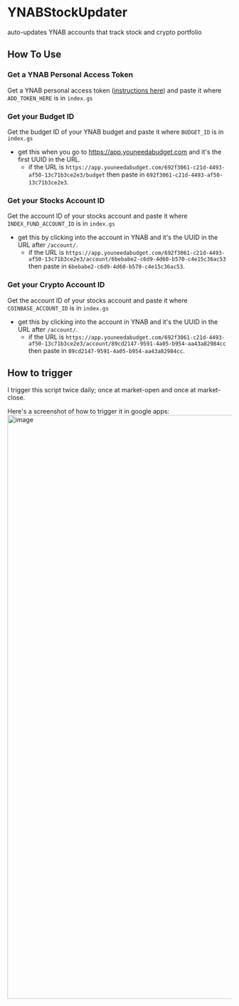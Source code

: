 # YNABStockUpdater
auto-updates YNAB accounts that track stock and crypto portfolio 

## How To Use

### Get a YNAB Personal Access Token
Get a YNAB personal access token ([instructions here](https://api.youneedabudget.com/#authentication)) and paste it where `ADD_TOKEN_HERE` is in `index.gs`

### Get your Budget ID
Get the budget ID of your YNAB budget and paste it where `BUDGET_ID` is in `index.gs`
- get this when you go to https://app.youneedabudget.com and it's the first UUID in the URL.
  -  if the URL is `https://app.youneedabudget.com/692f3061-c21d-4493-af50-13c71b3ce2e3/budget` then paste in `692f3061-c21d-4493-af50-13c71b3ce2e3`.

### Get your Stocks Account ID
Get the account ID of your stocks account and paste it where `INDEX_FUND_ACCOUNT_ID` is in `index.gs`
- get this by clicking into the account in YNAB and it's the UUID in the URL after `/account/`. 
  -  if the URL is `https://app.youneedabudget.com/692f3061-c21d-4493-af50-13c71b3ce2e3/account/6bebabe2-c6d9-4d60-b570-c4e15c36ac53` then paste in `6bebabe2-c6d9-4d60-b570-c4e15c36ac53`.


### Get your Crypto Account ID
Get the account ID of your stocks account and paste it where `COINBASE_ACCOUNT_ID` is in `index.gs`
- get this by clicking into the account in YNAB and it's the UUID in the URL after `/account/`. 
  -  if the URL is `https://app.youneedabudget.com/692f3061-c21d-4493-af50-13c71b3ce2e3/account/89cd2147-9591-4a05-b954-aa43a82984cc` then paste in `89cd2147-9591-4a05-b954-aa43a82984cc`.

## How to trigger
I trigger this script twice daily; once at market-open and once at market-close. 

Here's a screenshot of how to trigger it in google apps:
<img width="1312" alt="image" src="https://user-images.githubusercontent.com/982253/146009002-a5f09cd9-8553-4156-b0ef-07c2d45495c0.png">

